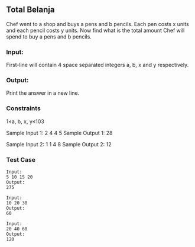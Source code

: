 
## Total Belanja
Chef went to a shop and buys a pens and b pencils. Each pen costs x units and each pencil costs y units. Now find what is the total amount Chef will spend to buy a pens and b pencils.

### Input:
First-line will contain 4 space separated integers a, b, x and y respectively.

### Output:
Print the answer in a new line.

### Constraints
1≤a, b, x, y≤103

Sample Input 1:
2 4 4 5
Sample Output 1:
28

Sample Input 2:
1 1 4 8
Sample Output 2:
12

### Test Case
```
Input: 
5 10 15 20
Output:
275
```
```
Input:
10 20 30
Output:
60
```
```
Input:
20 40 60
Output:
120
```
